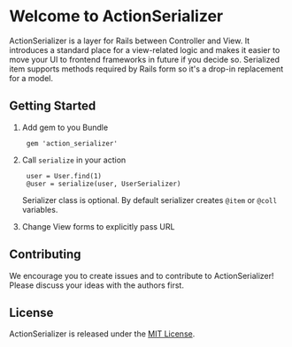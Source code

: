 # Welcome to ActionSerializer

ActionSerializer is a layer for Rails between Controller and View. 
It introduces a standard place for a view-related logic and 
makes it easier to move your UI to frontend frameworks in future if you decide so.
Serialized item supports methods required by Rails form so it's a drop-in replacement for a model.

## Getting Started

1. Add gem to you Bundle

        gem 'action_serializer'

2. Call `serialize` in your action

        user = User.find(1)
        @user = serialize(user, UserSerializer)

   Serializer class is optional. By default serializer creates `@item` or `@coll` variables.

3. Change View forms to explicitly pass URL


## Contributing

We encourage you to create issues and to contribute to ActionSerializer! Please discuss your ideas with the authors first.


## License

ActionSerializer is released under the [MIT License](http://www.opensource.org/licenses/MIT).